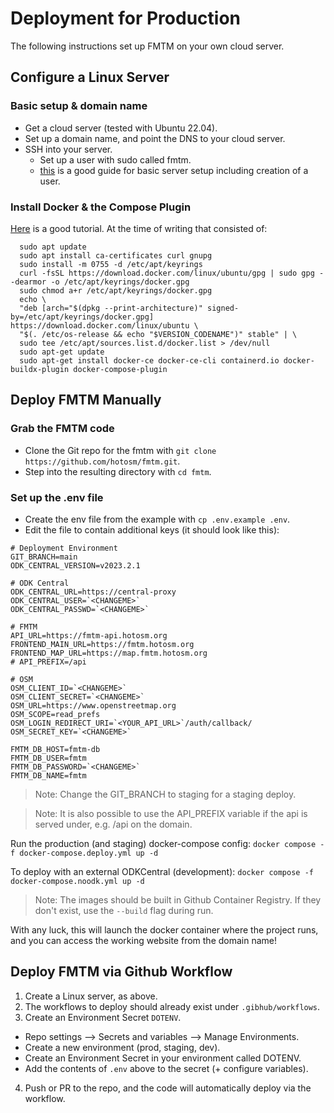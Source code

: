 # Deployment for Production

The following instructions set up FMTM on your own cloud server.

## Configure a Linux Server

### Basic setup & domain name

- Get a cloud server (tested with Ubuntu 22.04).
- Set up a domain name, and point the DNS to your cloud server.
- SSH into your server.
  - Set up a user with sudo called fmtm.
  - [this](https://www.digitalocean.com/community/tutorials/initial-server-setup-with-ubuntu-22-04) is a good guide for basic server setup including creation of a user.

### Install Docker & the Compose Plugin

[Here](https://docs.docker.com/engine/install/ubuntu/) is a good tutorial. At the time of writing that consisted of:

      sudo apt update
      sudo apt install ca-certificates curl gnupg
      sudo install -m 0755 -d /etc/apt/keyrings
      curl -fsSL https://download.docker.com/linux/ubuntu/gpg | sudo gpg --dearmor -o /etc/apt/keyrings/docker.gpg
      sudo chmod a+r /etc/apt/keyrings/docker.gpg
      echo \
      "deb [arch="$(dpkg --print-architecture)" signed-by=/etc/apt/keyrings/docker.gpg] https://download.docker.com/linux/ubuntu \
      "$(. /etc/os-release && echo "$VERSION_CODENAME")" stable" | \
      sudo tee /etc/apt/sources.list.d/docker.list > /dev/null
      sudo apt-get update
      sudo apt-get install docker-ce docker-ce-cli containerd.io docker-buildx-plugin docker-compose-plugin

## Deploy FMTM Manually

### Grab the FMTM code

- Clone the Git repo for the fmtm with `git clone https://github.com/hotosm/fmtm.git`.
- Step into the resulting directory with `cd fmtm`.

### Set up the .env file

- Create the env file from the example with `cp .env.example .env`.
- Edit the file to contain additional keys (it should look like this):

```dotenv
# Deployment Environment
GIT_BRANCH=main
ODK_CENTRAL_VERSION=v2023.2.1

# ODK Central
ODK_CENTRAL_URL=https://central-proxy
ODK_CENTRAL_USER=`<CHANGEME>`
ODK_CENTRAL_PASSWD=`<CHANGEME>`

# FMTM
API_URL=https://fmtm-api.hotosm.org
FRONTEND_MAIN_URL=https://fmtm.hotosm.org
FRONTEND_MAP_URL=https://map.fmtm.hotosm.org
# API_PREFIX=/api

# OSM
OSM_CLIENT_ID=`<CHANGEME>`
OSM_CLIENT_SECRET=`<CHANGEME>`
OSM_URL=https://www.openstreetmap.org
OSM_SCOPE=read_prefs
OSM_LOGIN_REDIRECT_URI=`<YOUR_API_URL>`/auth/callback/
OSM_SECRET_KEY=`<CHANGEME>`

FMTM_DB_HOST=fmtm-db
FMTM_DB_USER=fmtm
FMTM_DB_PASSWORD=`<CHANGEME>`
FMTM_DB_NAME=fmtm
```

> Note: Change the GIT_BRANCH to staging for a staging deploy.

> Note: It is also possible to use the API_PREFIX variable if the api is served under, e.g. /api on the domain.

Run the production (and staging) docker-compose config:
`docker compose -f docker-compose.deploy.yml up -d`

To deploy with an external ODKCentral (development):
`docker compose -f docker-compose.noodk.yml up -d`

> Note: The images should be built in Github Container Registry. If they don't exist, use the `--build` flag during run.

With any luck, this will launch the docker container where the project runs, and you can access the working website from the domain name!

## Deploy FMTM via Github Workflow

1. Create a Linux server, as above.
2. The workflows to deploy should already exist under `.gibhub/workflows`.
3. Create an Environment Secret `DOTENV`.

- Repo settings --> Secrets and variables --> Manage Environments.
- Create a new environment (prod, staging, dev).
- Create an Environment Secret in your environment called DOTENV.
- Add the contents of `.env` above to the secret (+ configure variables).

4. Push or PR to the repo, and the code will automatically deploy via the workflow.
